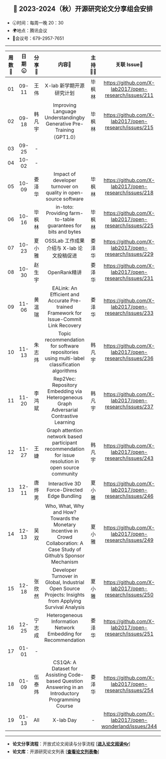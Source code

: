 ## <p align="center">🍁 2023-2024（秋）开源研究论文分享组会安排</p>

- 🕣时间：每周一晚 20：30
- 🌍地点：腾讯会议
- 📠会议号：679-2957-7651


****


| 周数📆 | 日期🕣 | 分享🙋 | 内容📒 | 主持💂‍♂️ | 关联 Issue📌 | 视频记录🎥 |
| :----: | :----: | :----: |:----:| :----: | :----------: | :--------: |
|  01   | 09-11 | 王 伟 | X-lab 新学期开源研究计划  | 毕枫林 | https://github.com/X-lab2017/open-research/issues/211 | https://www.bilibili.com/video/BV1tH4y1D7HE/ |
|  02   | 09-18 | 韩凡宇 | Improving Language Understandingby Generative Pre-Training（GPT1.0）| 毕枫林 | https://github.com/X-lab2017/open-research/issues/215 | https://www.bilibili.com/video/BV1Ym4y15779/ |
|  03   | 09-25 | - |  |  |  |  |
|  04   | 10-02 | - |  |  |  |  |
|  05   | 10-09 | 娄泽华 | Impact of developer turnover on quality in open-source software | 毕枫林 | https://github.com/X-lab2017/open-research/issues/218 | https://www.bilibili.com/video/BV17w411c7TL/ |
|  06   | 10-16 | 毕枫林 | in-toto: Providing farm-to-table guarantees for bits and bytes | 毕枫林 | https://github.com/X-lab2017/open-research/issues/225 | https://www.bilibili.com/video/BV13w411w7qh |
|  07   | 10-23 | 夏小雅 | OSSLab 工作成果介绍与 X-lab 论文投稿促进 | 娄泽华 | https://github.com/X-lab2017/open-research/issues/229 | https://www.bilibili.com/video/BV1Jc411o7bq/ |
|  08   | 10-30 | 赵生宇 | OpenRank精讲 | 娄泽华 | https://github.com/X-lab2017/open-research/issues/231 | https://www.bilibili.com/video/BV1Re41197FL/ |
|  09   | 11-06 | 黄温瑞 | EALink: An Efficient and Accurate Pre-trained Framework for Issue-Commit Link Recovery | 娄泽华 |  https://github.com/X-lab2017/open-research/issues/233  | https://www.bilibili.com/video/BV1Uc41197zs/ |
|  10   | 11-13 | 朱志炜 | Topic recommendation for software repositories using multi-label classification algorithms | 韩凡宇 | https://github.com/X-lab2017/open-research/issues/236 | https://www.bilibili.com/video/BV16w411W7sG/ |
|  11   | 11-20 | 李鸿斌 | Rep2Vec: Repository Embedding via Heterogeneous Graph Adversarial Contrastive Learning | 韩凡宇 | https://github.com/X-lab2017/open-research/issues/237 | https://www.bilibili.com/video/BV1xu4y1j78Q |
|  12   | 11-27 | 王婕 | Graph attention network based participant recommendation for issue resolution in open source community | 韩凡宇 | https://github.com/X-lab2017/open-research/issues/243 |  |
|  13   | 12-11 | 唐烨男 | Interactive 3D Force-Directed Edge Bundling | 夏小雅 | https://github.com/X-lab2017/open-research/issues/246 | https://www.bilibili.com/video/BV1594y1N7PE/ |
|  14   | 12-13 | 吴双 | Who, What, Why and How? Towards the Monetary Incentive in Crowd Collaboration: A Case Study of Github’s Sponsor Mechanism | 夏小雅 | https://github.com/X-lab2017/open-research/issues/249 | https://www.bilibili.com/video/BV1wu4y1H7rg/ |
|  15   | 12-18 | 张欣然 | Developer Turnover in Global, Industrial Open Source Projects: Insights from Applying Survival Analysis  | 夏小雅 | https://github.com/X-lab2017/open-research/issues/250  | https://www.bilibili.com/video/BV1C64y1p7RK/ |
|  16   | 12-25 | 宁志成 | Heterogeneous Information Network Embedding for Recommendation |娄泽华 | https://github.com/X-lab2017/open-research/issues/251 | https://www.bilibili.com/video/BV12a4y1672P/ |
|  17   | 01-01 | - |  |  |  |  |
|  18   | 01-09 | 伍泰炜 | CS1QA: A Dataset for Assisting Code-based Question Answering in an Introductory Programming Course | 娄泽华| https://github.com/X-lab2017/open-research/issues/254 |  |
|  19   | 01-13 | All | X-lab Day | - | https://github.com/X-lab2017/open-wonderland/issues/344 |  |

****

* **论文分享流程**：开放式论文阅读与分享流程 [[**进入论文阅读👓**](https://github.com/X-lab2017/open-research/tree/main/OpenReading "论文阅读")]
* **论文库**：开源研究论文列表 [[**查看论文列表📚**](https://github.com/X-lab2017/open-research/blob/main/openlist.md "论文列表")]
